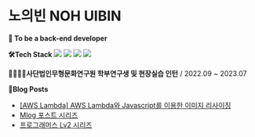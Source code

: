 # 노의빈 NOH UIBIN
**🌱 To be a back-end developer**

**🛠Tech Stack**
<img src="https://img.shields.io/badge/JAVA-007396?style=flat&logo=java&logoColor=white">
<img src="https://img.shields.io/badge/springboot-6DB33F?style=flat&logo=springboot&logoColor=white">
<img src="https://img.shields.io/badge/mariaDB-003545?style=flat&logo=mariaDB&logoColor=white">
<img src="https://img.shields.io/badge/aws-232F3E?style=flat&logo=aws&logoColor=white">


**👨‍👨‍👦‍👦사단법인무형문화연구원 학부연구생 및 현장실습 인턴** / 2022.09 ~ 2023.07


**📌Blog Posts**
- [[AWS Lambda] AWS Lambda와 Javascript를 이용한 이미지 리사이징](https://velog.io/@flex2020/AWS-Lambda-AWS-Lambda%EC%99%80-Javascript%EB%A5%BC-%EC%9D%B4%EC%9A%A9%ED%95%9C-%EC%9D%B4%EB%AF%B8%EC%A7%80-%EB%A6%AC%EC%82%AC%EC%9D%B4%EC%A7%95)
- [Mlog 포스트 시리즈](https://velog.io/@flex2020/series/Mlog)
- [프로그래머스 Lv2 시리즈](https://velog.io/@flex2020?tag=%ED%94%84%EB%A1%9C%EA%B7%B8%EB%9E%98%EB%A8%B8%EC%8A%A4)
